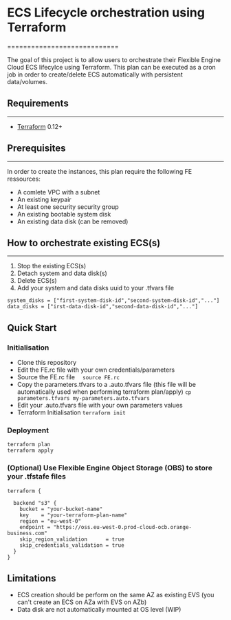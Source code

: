 # ECS Lifecycle orchestration using Terraform
============================

The goal of this project is to allow users to orchestrate their Flexible Engine Cloud ECS lifecylce using Terraform. This plan can be executed as a cron job in order to create/delete ECS automatically with persistent data/volumes.

## Requirements
------------

-	[Terraform](https://www.terraform.io/downloads.html) 0.12+


## Prerequisites
---------------------
In order to create the instances, this plan require the following FE ressources:
- A comlete VPC with a subnet
- An existing keypair
- At least one security security group
- An existing bootable system disk
- An existing data disk (can be removed)

## How to orchestrate existing ECS(s)
---------------------
1. Stop the existing ECS(s)
2. Detach system and data disk(s)
3. Delete ECS(s)
4. Add your system and data disks uuid to your .tfvars file
  ```
  system_disks = ["first-system-disk-id","second-system-disk-id","..."]
  data_disks = ["irst-data-disk-id","second-data-disk-id","..."]
  ```
## Quick Start
### Initialisation
- Clone this repository
- Edit the FE.rc file with your own credentials/parameters
- Source the FE.rc file
  `  source FE.rc`
- Copy the parameters.tfvars to a .auto.tfvars file (this file will be automatically used when performing terraform plan/apply)
  `cp parameters.tfvars my-parameters.auto.tfvars`
- Edit your .auto.tfvars file with your own parameters values
- Terraform Initialisation
  `terraform init`

### Deployment
  ```
  terraform plan  
  terraform apply
  ```

### (Optional) Use Flexible Engine Object Storage (OBS) to store your .tfstafe files
  ```
  terraform {

    backend "s3" {
      bucket = "your-bucket-name"
      key    = "your-terraform-plan-name"
      region = "eu-west-0"
      endpoint = "https://oss.eu-west-0.prod-cloud-ocb.orange-business.com"
      skip_region_validation      = true
      skip_credentials_validation = true
    }
  }
  ```

## Limitations
- ECS creation should be perform on the same AZ as existing EVS (you can't create an ECS on AZa with EVS on AZb)
- Data disk are not automatically mounted at OS level (WIP)
